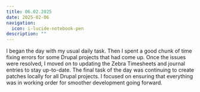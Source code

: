 ```yaml
---
title: 06.02.2025
date: 2025-02-06
navigation:
  icon: i-lucide-notebook-pen
description: ""
---
```


I began the day with my usual daily task. Then I spent a good chunk of time fixing errors for some Drupal projects that had come up. Once the issues were resolved, I moved on to updating the Zebra Timesheets and journal entries to stay up-to-date. The final task of the day was continuing to create patches locally for all Drupal projects. I focused on ensuring that everything was in working order for smoother development going forward.


